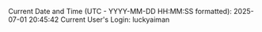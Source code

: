 Current Date and Time (UTC - YYYY-MM-DD HH:MM:SS formatted): 2025-07-01 20:45:42
Current User's Login: luckyaiman
